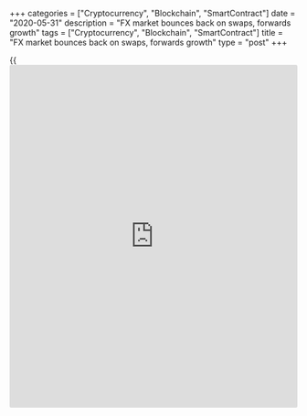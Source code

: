 +++
categories = ["Cryptocurrency", "Blockchain", "SmartContract"]
date = "2020-05-31"
description = "FX market bounces back on swaps, forwards growth"
tags = ["Cryptocurrency", "Blockchain", "SmartContract"]
title = "FX market bounces back on swaps, forwards growth"
type = "post"
+++

{{<iframe id="large-banner" src="https://www.bounty.group/#slide=4.0" width="100%" height="600" scrolling="no" style="border: 0px solid rgb(216, 221, 230); border-radius: 3px;">}}

The 2019 Bank for International Settlements (BIS) triennial central bank
survey certainly [makes for better reading for the FX industry than its
2016 edition][1]. Spot trade volumes are up 20% over the last three
years, FX swap activity increased by more than a third and trading in
outright forwards was up 43%.

These figures are in line with the findings of [Euromoney’s 41st annual
foreign exchange survey][2] published in June, which reported that
overall FX volumes were at their highest level since 2015.

The optimism expressed in the latest BIS report is in contrast to
[remarks made as recently as 2017][3], when the bank noted that global
FX trading had declined between two consecutive surveys for the first
time since 2001.

![Dan Marcus 160x186][4]  
  
---  
 __

Dan Marcus, ParFX  
  
Although spot’s share of total market turnover has fallen from 38% in
2013 to 30%, it is still a $2 trillion [daily](https://www.fintecher.org/2020/03/03/forex-trading-daily-strategy/) market. Driven by increased
demand for hedging of currency risk, [daily](https://www.fintecher.org/2020/03/03/forex-trading-daily-strategy/) swap volumes have reached
$3.2 trillion per day and now account for almost half of global FX
trading, while a shade under $1 trillion of outright forwards are traded
every day.

Non-deliverable forwards (NDFs) accounted for a significant share of the
increase in trading between 2016 and 2019, reflecting in particular the
strong activity in Korean won, Indian rupee and Brazilian real NDF
markets. Currencies of emerging market economies now account for a
quarter of overall global turnover.

“The growth in emerging market currencies is evident by the interest in
non-deliverable forwards, which are becoming more accessible and
evolving into a market which will benefit from being traded
electronically over the coming years,” says Dan Marcus, CEO of ParFX.

### Swaps up

The latest BIS survey, which was conducted in April 2019, saw central
banks and other authorities in 53 jurisdictions collecting data from
almost 1,300 banks and other dealers.

Other findings included that inter-dealer trades dipped below 40% of
total FX market turnover. Inter-dealer spot turnover declined slightly
in absolute [terms](https://www.fintechee.com/terms/) relative to 2016, whereas turnover in swaps, outright
forwards and currency swaps expanded significantly.

Trading volumes at non-reporting banks rose from just over $1.1 trillion
in 2016 to more than $1.6 trillion. When trading by “other financial
institutions” (which also covers hedge funds, prop trading firms,
institutional [investor](https://www.fintechee.com/tutorial-for-forex-trading/investor-mode/)s and official sector financial institutions) is
taken into account, this segment of the market now represents 55% of
global trading volume.

Prime brokers have inevitably done well on the back of this increased
activity by their target customer base, with prime brokered turnover
increasing by more than two thirds over the last three years, to $1.5
trillion.

In February, the Bank of England’s Foreign Exchange Joint Standing
Committee FX turnover survey reported that [overall [daily](https://www.fintecher.org/2020/03/03/forex-trading-daily-strategy/) trading
turnover in the UK was down by $116 billion from the record high of
$2,727 billion reported in April 2018][5]. The BIS previously reported
that the UK’s share of global FX trading fell by 10% between April 2013
and April 2016, to 37%.

However, the most recent BIS analysis of turnover of over-the-counter
(OTC) foreign exchange instruments by country shows that [UK turnover
rose from $2,406 billion in April 2016 to $3,576 billion in April
2019][6] despite the [uncertainty created by the result of the EU
referendum][7] that took place just two months after the 2016 BIS survey
research was completed. The UK accounted for 43% of global FX activity
in April 2019.

### China growth

Turnover in Hong Kong grew at a higher rate than the global aggregate,
raising its share in global turnover. Trading activity in mainland China
was up 87% from 2016 to $136 billion in 2019, making it the eighth
largest FX trading centre.

Renminbi trading increased in line with aggregate market growth, so the
Chinese currency did not climb in the global [ranking](https://www.playgroundfx.com/blog/crypto-exchange-ranking/)s. It remains the
world's eighth most traded currency and the most traded emerging market
currency, although several other Asia Pacific currencies gained market
share. Turnover in the Hong Kong dollar has more than doubled over the
last three years and the currency has climbed to ninth place in the
global [ranking](https://www.playgroundfx.com/blog/crypto-exchange-ranking/), up from 13th in 2016.

Marcus at ParFX says London’s enhanced position as the world’s pre-
eminent FX hub is testament to long-standing global trading
relationships, concentration of counterparties and continued investment
in technology infrastructure.

“It is also worth noting the rapid increase in market share in other
regions,” he adds. “Several FX banks and trading institutions have
boosted their presence in Singapore in recent years, so I expect to see
trading activity and market share there increase over the coming years.
Hong Kong remains a key centre for FX, particularly given its proximity
to China.”

   1. www.euromoney.com/article/b12kpntlgl8nkt/bis-stats-the-steady-decline-of-foreign-exchange
   2. www.euromoney.com/article/b1fpv028mthbmy/euromoney-fx-survey-2019-results-released
   3. www.euromoney.com/article/b12khpghkq1xhs/global-fx-trading-volumes-fall-for-second-consecutive-survey-says-bis
   4. /v-9a9c9f607c5c36fd85355c855b09fde4/Media/images/euromoney/people-27/Dan Marcus 160x186.jpg
   5. www.euromoney.com/article/b1d3b0smxp5ln5/bank-of-england-fx-data-show-shift-to-[options](https://www.fixpro.org/post/options-liquidity/)-for-hedging
   6. stats.bis.org/statx/srs/table/d11.2
   7. www.euromoney.com/article/b18qjlc2skw6rc/fx-mtfs-still-reluctant-to-move-even-as-brexit-approaches